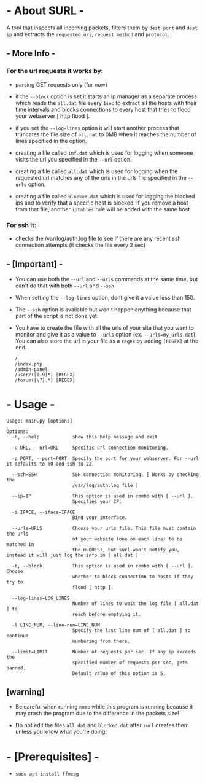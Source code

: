 # - About SURL -
A tool that inspects all incoming packets, filters them by ``` dest port ``` and ``` dest ip ``` and extracts the ``` requested url ```, ``` request method ``` and ``` protocol ```.


## - More Info -
### For the url requests it works by:
  * parsing GET requests only (for now)
  
  * if the ``` --block ``` option is set it starts an ip manager as a separate process which reads the ``` all.dat ``` file every ``` 1sec ``` to extract all the hosts with their time intervals and blocks connections to every host that tries to flood your webserver [ http flood ].
  
  * if you set the ``` --log-lines ``` option it will start another process that truncates the file size of ``` all.dat ``` to 0MB when it reaches the number of lines specified in the option.
  
  * creating a file called ``` inf.dat ``` which is used for logging when someone visits the url you specified in the  ``` --url ``` option.
  
  * creating a file called ``` all.dat ``` which is used for logging when the requested url matches any of the urls in the urls file specified in the ``` --urls ``` option.
  
  * creating a file called ``` blocked.dat ``` which is used for logging the blocked ips and to verify that a specific host is blocked. If you remove a host from that file, another ``` iptables ``` rule will be added with the same host.
  

### For ssh it:
  * checks the /var/log/auth.log file to see if there are any recent ssh connection attempts (it checks the file every 2 sec)


## - [Important] -
* You can use both the ``` --url ``` and ``` --urls ``` commands at the same time, but can't do that with both ``` --url ``` and ``` --ssh ```

* When setting the ``` --log-lines ``` option, dont give it a value less than 150.

* The ``` --ssh ``` option is available but won't happen anything because that part of the script is not done yet.

* You have to create the file with all the urls of your site that you want to monitor and give it as a value to ``` --urls ``` option (ex. ``` --urls=my_urls.dat ```).
You can also store the url in your file as a ``` regex ``` by adding ``` [REGEX] ``` at the end.
```
   /
   /index.php
   /admin-panel
   /user/([0-9]*) [REGEX]
   /forum([\?].*) [REGEX]
```


# - Usage -              
```
Usage: main.py [options]

Options:
  -h, --help            show this help message and exit
  
  -u URL, --url=URL     Specific url connection monitoring.
  
  -p PORT, --port=PORT  Specify the port for your webserver. For --url it defaults to 80 and ssh to 22.
  
  --ssh=SSH             SSH connection monitoring. [ Works by checking the
                        /var/log/auth.log file ]
                        
  --ip=IP               This option is used in combo with [ --url ].
                        Specifies your IP.
                        
  -i IFACE, --iface=IFACE
                        Bind your interface.
                        
  --urls=URLS           Choose your urls file. This file must contain the urls
                        of your website (one on each line) to be matched in
                        the REQUEST, but surl won't notify you, instead it will just log the info in [ all.dat ] 
                        
  -b, --block           This option is used in combo with [ --url ]. Choose
                        whether to block connection to hosts if they try to
                        flood [ http ].
                        
  --log-lines=LOG_LINES
                        Number of lines to wait the log file [ all.dat ] to
                        reach before emptying it.
                        
  -l LINE_NUM, --line-num=LINE_NUM
                        Specify the last line num of [ all.dat ] to continue
                        numbering from there.
                        
  --limit=LIMIT         Number of requests per sec. If any ip exceeds the
                        specified number of requests per sec, gets banned.
                        Default value of this option is 5.
```


## [warning]
* Be careful when running ``` nmap ```  while this program is running because it may crash the program due to the difference in the packets size!

* Do not edit the files ``` all.dat ``` and ``` blocked.dat ``` after ``` surl ``` creates them unless you know what you're doing!



# - [Prerequisites] -
* ``` sudo apt install ffmepg ```
